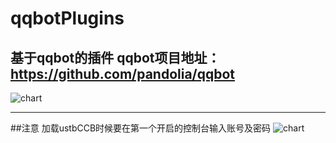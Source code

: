 # qqbotPlugins
基于qqbot的插件
qqbot项目地址：https://github.com/pandolia/qqbot
-------


![chart](http://chuantu.biz/t6/43/1505033286x1822611443.png)

--------

##注意
加载ustbCCB时候要在第一个开启的控制台输入账号及密码
![chart](http://chuantu.biz/t6/67/1506433828x1822611347.png)
